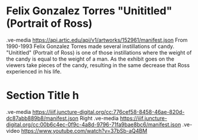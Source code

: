 # Felix Gonzalez Torres "Unititled" (Portrait of Ross)

.ve-media https://api.artic.edu/api/v1/artworks/152961/manifest.json
From 1990-1993 Felix Gonzalez Torres made several instillations of candy. "Unititled" (Portrait of Ross) is one of those instillations where the weight of the candy is equal to the weight of a man. As the exhibit goes on the viewers take pieces of the candy, resulting in the same decrease that Ross experienced in his life. 

# Section Title h

.ve-media  https://iiif.juncture-digital.org/cc:776cef58-8458-46ae-820d-dc87abb889b8/manifest.json Right
.ve-media  https://iiif.juncture-digital.org/cc:00b6c4ec-0f9c-4a8d-9796-71fa9bae8bc6/manifest.json
.ve-video https://www.youtube.com/watch?v=37bSb-aQ4BM 